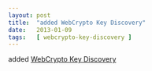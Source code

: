```yaml
---
layout: post
title:  "added WebCrypto Key Discovery"
date:   2013-01-09
tags:   [ webcrypto-key-discovery ]
---
```


added [WebCrypto Key Discovery](/spec/webcrypto-key-discovery)

